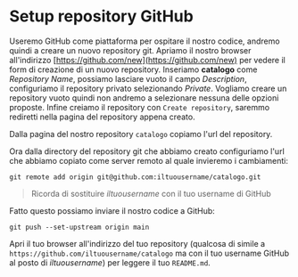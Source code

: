 # Setup repository GitHub

Useremo GitHub come piattaforma per ospitare il nostro codice, andremo quindi a creare un nuovo
repository git.
Apriamo il nostro browser all'indirizzo [https://github.com/new](https://github.com/new) per vedere il
form di creazione di un nuovo repository.
Inseriamo **catalogo** come *Repository Name*, possiamo lasciare vuoto il campo *Description*,
configuriamo il repository privato selezionando *Private*.
Vogliamo creare un repository vuoto quindi non andremo a selezionare nessuna delle opzioni proposte.
Infine creiamo il repository con `Create repository`, saremmo rediretti nella pagina del repository
appena creato.

Dalla pagina del nostro repository `catalogo` copiamo l'url del repository.

Ora dalla directory del repository git che abbiamo creato configuriamo l'url che abbiamo copiato come
server remoto al quale invieremo i cambiamenti:

```shell
git remote add origin git@github.com:iltuousername/catalogo.git
```

> Ricorda di sostituire *iltuousername* con il tuo username di GitHub

Fatto questo possiamo inviare il nostro codice a GitHub:

```shell
git push --set-upstream origin main
```

Apri il tuo browser all'indirizzo del tuo repository (qualcosa di simile a
`https://github.com/iltuousername/catalogo`  ma con il tuo username GitHub al posto di *iltuousername*)
per leggere il tuo `README.md`.
